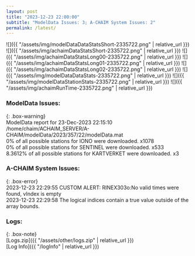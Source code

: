 ```yaml
---
layout: post
title: "2023-12-23 22:00:00"
subtitle: "ModelData Issues: 3; A-CHAIM System Issues: 2"
permalink: /latest/
---
```


![]({{ "/assets/img/modelDataDataStatsShort-2335722.png" | relative_url }})
![]({{ "/assets/img/achaimDataStatsShort-2335722.png" | relative_url }})
![]({{ "/assets/img/achaimDataStatsLong00-2335722.png" | relative_url }})
![]({{ "/assets/img/achaimDataStatsLong01-2335722.png" | relative_url }})
![]({{ "/assets/img/achaimDataStatsLong02-2335722.png" | relative_url }})
![]({{ "/assets/img/modelDataDataStats-2335722.png" | relative_url }})
![]({{ "/assets/img/modelDataStationStats-2335722.png" | relative_url }})
![]({{ "/assets/img/achaimRunTime-2335722.png" | relative_url }})


### ModelData Issues:  
  
{: .box-warning}  
 ModelData report for 23-Dec-2023 22:15:10   
 /home/chaim/ACHAIM_SERVER/A-CHAIM/modelData/2023/357/22/modelData.mat   
 0% of all possible stations for IONO were downloaded. x1078   
 0% of all possible stations for SENTINEL were downloaded. x533   
 8.3612% of all possible stations for KARTVERKET were downloaded. x3   
  
### A-CHAIM System Issues:  
  
{: .box-error}  
2023-12-23 22:29:55 CUSTOM ALERT: RINEX303o:No valid times were found, vIndex is empty  
2023-12-23 22:29:58 The logical indices contain a true value outside of the array bounds.  

### Logs:  
  
{: .box-note}  
[Logs.zip]({{ "/assets/other/logs.zip" | relative_url }})  
[Log Info]({{ "/logInfo" | relative_url }})  
